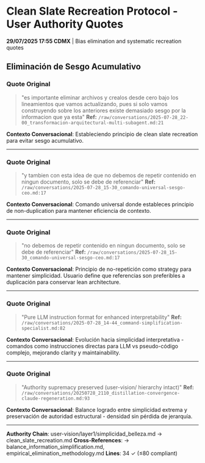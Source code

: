 # Clean Slate Recreation Protocol - User Authority Quotes

**29/07/2025 17:55 CDMX** | Bias elimination and systematic recreation quotes

## Eliminación de Sesgo Acumulativo

### Quote Original
> "es importante eliminar archivos y crealos desde cero bajo los lineamientos que vamos actualizando, pues si solo vamos construyendo sobre los anteriores existe demasiado sesgo por la informacion que ya esta"
**Ref:** `/raw/conversations/2025-07-28_22-00_transformacion-arquitectural-multi-subagent.md:21`

**Contexto Conversacional**: Estableciendo principio de clean slate recreation para evitar sesgo acumulativo.

---

### Quote Original
> "y tambien con esta idea de que no debemos de repetir contenido en ningun documento, solo se debe de referenciar"
**Ref:** `/raw/conversations/2025-07-28_15-30_comando-universal-sesgo-ceo.md:17`

**Contexto Conversacional**: Comando universal donde estableces principio de non-duplication para mantener eficiencia de contexto.

---

### Quote Original
> "no debemos de repetir contenido en ningun documento, solo se debe de referenciar"
**Ref:** `/raw/conversations/2025-07-28_15-30_comando-universal-sesgo-ceo.md:17`

**Contexto Conversacional**: Principio de no-repetición como strategy para mantener simplicidad. Usuario define que referencias son preferibles a duplicación para conservar lean architecture.

---

### Quote Original
> "Pure LLM instruction format for enhanced interpretability"
**Ref:** `/raw/conversations/2025-07-28_14-44_command-simplification-specialist.md:82`

**Contexto Conversacional**: Evolución hacia simplicidad interpretativa - comandos como instrucciones directas para LLM vs pseudo-código complejo, mejorando clarity y maintainability.

---

### Quote Original
> "Authority supremacy preserved (user-vision/ hierarchy intact)"
**Ref:** `/raw/conversations/20250728_2110_distillation-convergence-claude-regeneration.md:93`

**Contexto Conversacional**: Balance logrado entre simplicidad extrema y preservación de autoridad estructural - densidad sin pérdida de jerarquía.

---

**Authority Chain**: user-vision/layer1/simplicidad_belleza.md → clean_slate_recreation.md
**Cross-References**: → balance_information_simplification.md, empirical_elimination_methodology.md
**Lines**: 34 ✓ (≤80 compliant)